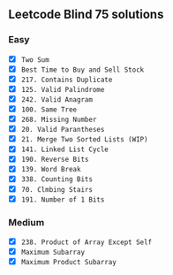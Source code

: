 ## Leetcode Blind 75 solutions

### Easy
- [x] `Two Sum`
- [x] `Best Time to Buy and Sell Stock`
- [x] `217. Contains Duplicate `
- [x] `125. Valid Palindrome`
- [x] `242. Valid Anagram`
- [x] `100. Same Tree`
- [x] `268. Missing Number`
- [x] `20. Valid Parantheses`
- [x] `21. Merge Two Sorted Lists (WIP)`
- [x] `141. Linked List Cycle`
- [x] `190. Reverse Bits`
- [x] `139. Word Break`
- [x] `338. Counting Bits`
- [x] `70. Clmbing Stairs`
- [x] `191. Number of 1 Bits`

### Medium
- [x] `238. Product of Array Except Self`
- [x] `Maximum Subarray`
- [x] `Maximum Product Subarray`
